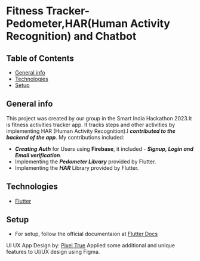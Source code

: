 # Fitness Tracker-Pedometer,HAR(Human Activity Recognition) and Chatbot
## Table of Contents
* [General info](#general-info)
* [Technologies](#technologies)
* [Setup](#setup)

## General info
This project was created by our group in the Smart India Hackathon 2023.It is fitness activities tracker app.
It tracks steps and other activities by implementing HAR (Human Activity Recognition).I ***contributed to the backend of the app***.
My contributions included:
- ***Creating Auth*** for Users using **Firebase**, it included - ***Signup, Login and Email verification***.
- Implementing the ***Pedometer Library*** provided by Flutter.
- Implementing the ***HAR*** Library provided by Flutter.

## Technologies
- [Flutter](https://flutter.dev/)

## Setup
- For setup, follow the official documentaion at [Flutter Docs](https://docs.flutter.dev/)

UI UX App Design by: [Pixel True](https://www.pixeltrue.com/free-ui-kits/fitness-app-ui-kit)
Applied some additional and unique features to UI/UX design using Figma.

